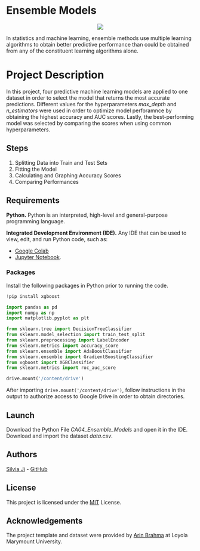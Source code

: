 # Ensemble Models
<p align="center">
  <img width="auto" height="auto" src="https://miro.medium.com/max/600/1*ZzXwFueV-Beh9MapLgZ5QA.png">
</p>

In statistics and machine learning, ensemble methods use multiple learning algorithms to obtain better predictive performance than could be obtained from any of the constituent learning algorithms alone.


# Project Description

In this project, four predictive machine learning models are applied to one dataset in order to select the model that returns the most accurate predictions. Different values for the hyperparameters *max_depth* and *n_estimators* were used in order to optimize model perforamnce by obtaining the highest accuracy and AUC scores. Lastly, the best-performing model was selected by comparing the scores when using common hyperparameters.


## Steps

 1. Splitting Data into Train and Test Sets
 2. Fitting the Model
 3. Calculating and Graphing Accuracy Scores
 4. Comparing Performances

## Requirements

**Python.** Python is an interpreted, high-level and general-purpose programming language. 

**Integrated Development Environment (IDE).** Any IDE that can be used to view, edit, and run Python code, such as:
- [Google Colab](https://colab.research.google.com/notebooks/intro.ipynb#recent=true)
- [Jupyter Notebook](https://jupyter.org/).

### Packages 
Install the following packages in Python prior to running the code.
```python
!pip install xgboost

import pandas as pd
import numpy as np
import matplotlib.pyplot as plt

from sklearn.tree import DecisionTreeClassifier
from sklearn.model_selection import train_test_split
from sklearn.preprocessing import LabelEncoder
from sklearn.metrics import accuracy_score
from sklearn.ensemble import AdaBoostClassifier
from sklearn.ensemble import GradientBoostingClassifier
from xgboost import XGBClassifier
from sklearn.metrics import roc_auc_score

drive.mount('/content/drive')
```
After importing ```drive.mount('/content/drive')```, follow instructions in the output to authorize access to Google Drive in order to obtain directories.

## Launch
Download the Python File *CA04_Ensemble_Models* and open it in the IDE. Download and import the dataset *data.csv*. 

## Authors

[Silvia Ji](https://www.linkedin.com/in/silviaji/) - [GitHub](github.com/jisilvia)

## License
This project is licensed under the [MIT](https://choosealicense.com/licenses/mit/) License.

## Acknowledgements

The project template and dataset were provided by [Arin Brahma](https://github.com/ArinB) at Loyola Marymount University.
